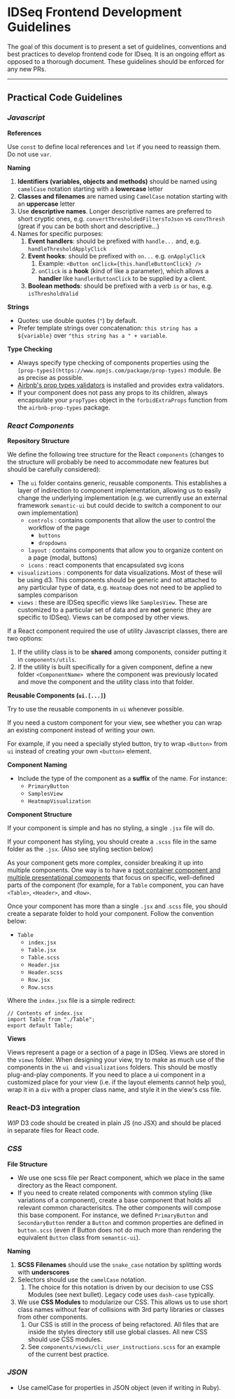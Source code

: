 # IDSeq Frontend Development Guidelines 

The goal of this document is to present a set of guidelines, conventions and best practices to develop frontend code for IDseq. It is an ongoing effort as opposed to a thorough document.
These guidelines should be enforced for any new PRs.

* * *

## Practical Code Guidelines

### _Javascript_

**References**

Use `const` to define local references and `let` if you need to reassign them. Do not use `var`.

**Naming**

1. **Identifiers (variables, objects and methods)** should be named using `camelCase` notation starting with a **lowercase** letter
2. **Classes and filenames** are named using `CamelCase` notation starting with an **uppercase** letter
3. Use **descriptive names**. Longer descriptive names are preferred to short cryptic ones, e.g. `convertThresholdedFiltersToJson` vs `convThresh` (great if you can be both short and descriptive...)
4. Names for specific purposes:
    1. **Event handlers**: should be prefixed with `handle...` and, e.g. `handleThresholdApplyClick`
    2. **Event hooks**: should be prefixed with `on...` e.g. `onApplyClick` 
        1. Example: `<Button onClick={this.handleButtonClick} />`
        2. `onClick` is a **hook** (kind of like a parameter), which allows a **handler** like `handlerButtonClick` to be supplied by a client. 
    3. **Boolean methods**: should be prefixed with a verb `is` or `has`, e.g. `isThresholdValid` 

**Strings**

* Quotes: use double quotes (`"`) by default.
* Prefer template strings over concatenation: ``this string has a ${variable}``  over  `"this string has a " + variable`.

**Type Checking**

* Always specify type checking of components properties using the `[prop-types](https://www.npmjs.com/package/prop-types)` module. Be as precise as possible.
* [Airbnb's prop types validators](https://github.com/airbnb/prop-types) is installed and provides extra validators. 
* If your component does not pass any props to its children, always encapsulate your `propTypes` object in the `forbidExtraProps` function from the `airbnb-prop-types` package.

### _React Components_

**Repository Structure**

We define the following tree structure for the React `components` (changes to the structure will probably be need to accommodate new features but should be carefully considered):

* The `ui` folder contains generic, reusable components. This establishes a layer of indirection to component implementation, allowing us to easily change the underlying implementation (e.g. we currently use an external framework `semantic-ui` but could decide to switch a component to our own implementation) 
    * `controls` : contains components that allow the user to control the workflow of the page
        * `buttons` 
        * `dropdowns` 
    * `layout` : contains components that allow you to organize content on a page (modal, buttons)
    * `icons` : react components that encapsulated svg icons
* `visualizations` : components for data visualizations. Most of these will be using d3. This components should be generic and not attached to any particular type of data, e.g. `Heatmap` does not need to be applied to samples comparison
* `views` : these are IDSeq specific views like `SamplesView`. These are customized to a particular set of data and are **not** generic (they are specific to IDSeq). Views can be composed by other views.

If a React component required the use of utility Javascript classes, there are two options:

1. If the utility class is to be **shared** among components, consider putting it in `components/utils`.
2. If the utility is built specifically for a given component, define a new folder `<ComponentName> `where the component was previously located and move the component and the utility class into that folder.


**Reusable Components (`ui.[...]`)**

Try to use the reusable components in `ui` whenever possible.

If you need a custom component for your view, see whether you can wrap an existing component instead of writing your own.

For example, if you need a specially styled button, try to wrap `<Button>` from `ui` instead of creating your own `<button>` element.

**Component Naming**

* Include the type of the component as a **suffix** of the name. For instance:
    * `PrimaryButton`
    * `SamplesView`
    * `HeatmapVisualization`


**Component Structure**

If your component is simple and has no styling, a single `.jsx` file will do.

If your component has styling, you should create a `.scss` file in the same folder as the `.jsx`. (Also see styling section below)

As your component gets more complex, consider breaking it up into multiple components. One way is to have a [root container component and multiple presentational components](https://medium.com/@dan_abramov/smart-and-dumb-components-7ca2f9a7c7d0) that focus on specific, well-defined parts of the component (for example, for a `Table` component, you can have `<Table>`, `<Header>`, and `<Row>`.

Once your component has more than a single `.jsx` and .`scss` file, you should create a separate folder to hold your component. Follow the convention below:

* `Table`
    * `index.jsx`
    * `Table.jsx`
    * `Table.scss`
    * `Header.jsx`
    * `Header.scss`
    * `Row.jsx`
    * `Row.scss`


Where the `index.jsx` file is a simple redirect:

`// Contents of index.jsx` \
`import Table from "./Table";` \
`export default Table;`


**Views**

Views represent a page or a section of a page in IDSeq. Views are stored in the `views` folder. 
When designing your view, try to make as much use of the components in the `ui `and `visualizations` folders. This should be mostly plug-and-play components. 
If you need to place a ui component in a customized place for your view (i.e. if the layout elements cannot help you), wrap it in a `div` with a proper class name, and style it in the view's css file.

### React-D3 integration 

*WIP*
D3 code should be created in plain JS (no JSX) and should be placed in separate files for React code.


### _CSS_

**File Structure**

* We use one scss file per React component, which we place in the same directory as the React component.
* If you need to create related components with common styling (like variations of a component), create a base component that holds all relevant common characterisitcs. The other components will compose this base component.  For instance, we defined `PrimaryButton` and `SecondaryButton` render a `Button` and common properties are defined in `button.scss` (even if Button does not do much more than rendering the equivalent `Button` class from `semantic-ui`).

**Naming**

1. **SCSS Filenames** should use the `snake_case` notation by splitting words with **underscores**
2. Selectors should use the `camelCase` notation. 
    1. The choice for this notation is driven by our decision to use CSS Modules (see next bullet). Legacy code uses `dash-case` typically.
3. We use **CSS Modules** to modularize our CSS. This allows us to use short class names without fear of collisions with 3rd party libraries or classes from other components. 
    1. Our CSS is still in the process of being refactored. All files that are inside the styles directory still use global classes. All new CSS should use CSS modules.
    2.  See `components/views/cli_user_instructions.scss` for an example of the current best practice.



### _JSON_

* Use camelCase for properties in JSON object (even if writing in Ruby).
